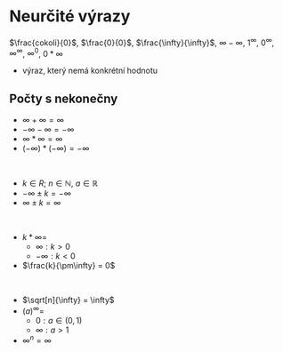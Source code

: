 # Neurčité výrazy
$\frac{cokoli}{0}$, $\frac{0}{0}$, $\frac{\infty}{\infty}$, ${\infty}-{\infty}$, $1^{\infty}$, $0^{\infty}$, ${\infty}^{\infty}$, ${\infty}^{0}$, ${0}*{\infty}$
- výraz, který nemá konkrétní hodnotu

## Počty s nekonečny
- $\infty + \infty = \infty$
- $-\infty - \infty = - \infty$
- $\infty * \infty = \infty$
- $(-\infty) * (-\infty) = -\infty$

&nbsp;
- $k \in R; \ n \in \mathbb N, \ a \in \mathbb R$ <br>
- $-\infty \pm k = -\infty$
- $\infty \pm k = \infty$

&nbsp;
- $k * \infty =$
    - $\infty: k > 0$
    - $-\infty: k < 0$
- $\frac{k}{\pm\infty} = 0$

&nbsp;
- $\sqrt[n]{\infty} = \infty$
- $(a)^\infty =$
    - $0: a \in (0,1)$
    - $\infty: a > 1$
- $\infty^n = \infty$